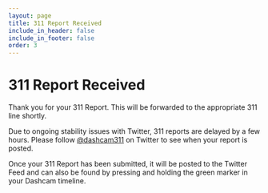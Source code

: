 ```yaml
---
layout: page
title: 311 Report Received
include_in_header: false
include_in_footer: false
order: 3
---
```


# 311 Report Received

Thank you for your 311 Report. This will be forwarded to the appropriate 311 line shortly.

Due to ongoing stability issues with Twitter, 311 reports are delayed by a few hours. Please follow [@dashcam311](https://twitter.com/dashcam311) on Twitter to see when your report is posted.

Once your 311 Report has been submitted, it will be posted to the Twitter Feed and can also be found by pressing and holding the green marker in your Dashcam timeline.
